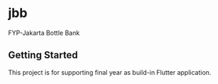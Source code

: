 # jbb

FYP-Jakarta Bottle Bank

## Getting Started

This project is for supporting final year as build-in Flutter application.
